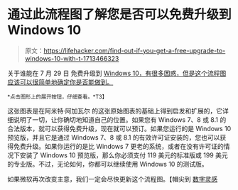 # 通过此流程图了解您是否可以免费升级到 Windows 10

> 原文：<https://lifehacker.com/find-out-if-you-get-a-free-upgrade-to-windows-10-with-t-1713466323>

关于谁能在 7 月 29 日 免费升级到 [Windows 10，有很多困惑，但是这个流程图应该可以很简单地确定你是否能做到。](http://lifehacker.com/windows-10-will-be-released-july-29th-reserve-your-cop-1708136305#_ga=1.6584182.515970378.1434646157)



<small>*点击图形上的展开按钮，仔细查看。*T3】</small>

这张图表是在阿米特·阿加瓦尔 的这张原始图表的基础上得到启发和扩展的，它详细说明了一切，让你确切地知道自己的位置。如果您有 Windows 7、8 或 8.1 的合法版本，就可以获得免费升级，现在就可以预订。如果您运行的是 Windows 10 预览版，并且它是通过 Windows 7、8 或 8.1 的有效许可证安装的，您也可以获得免费升级。如果你运行的是比 Windows 7 更老的系统，或者在没有许可证的情况下安装了 Windows 10 预览版，那么你必须支付 119 美元的标准版或 199 美元的专业版。不过，无论如何，你都可以继续使用 Windows 10 的测试版。

如果微软再次改变主意，我们一定会尽快更新这个流程图。【帽尖到 [数字灵感](http://www.labnol.org/software/windows-10-free/28918/)